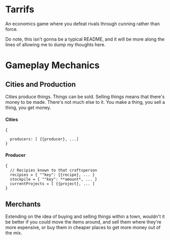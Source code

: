 # Tarrifs
An economics game where you defeat rivals through cunning rather than force.

Do note, this isn't gonna be a typical README, and it will be more along the lines of allowing me to dump my thoughts here.

# Gameplay Mechanics
## Cities and Production 
Cities produce things. Things can be sold. Selling things means that there's money to be made. There's not much else to it. You make a thing, you sell a thing, you get money. 

#### Cities
```
{ 
  
  producers: [ {{producer}, ...]
}
```

#### Producer
```
{
  // Recipies known to that craftsperson
  recipies = { ""key": {{recipe}, ... }
  stockpile = { ""key": **amount*, ... } 
  currentProjects = [ {{project}, ... ]
}
```

## Merchants
Extending on the idea of buying and selling things within a town, wouldn't it be better if you could move the items around, and sell them where they're more expensive, or buy them in cheaper places to get more money out of the mix.
